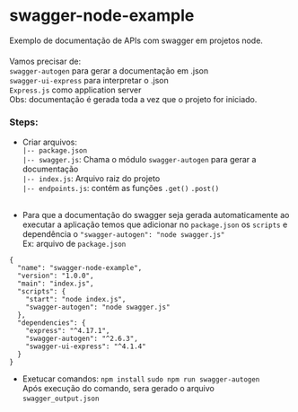 # swagger-node-example
Exemplo de documentação de APIs com swagger em projetos node.

#### 
Vamos precisar de:<br>
`swagger-autogen` para gerar a documentação em .json<br>
`swagger-ui-express` para interpretar o .json<br>
`Express.js` como application server<br>
Obs: documentação é gerada toda a vez que o projeto for iniciado.

### Steps:
* Criar arquivos: <br>
  `|-- package.json`<br> 
  `|-- swagger.js`: Chama o módulo `swagger-autogen` para gerar a documentação <br>
  `|-- index.js`: Arquivo raiz do projeto<br>
  `|-- endpoints.js`: contém as funções `.get()` `.post()` <br><br>

* Para que a documentação do swagger seja gerada automaticamente ao executar a aplicação 
temos que adicionar no `package.json` os `scripts` e dependência o `"swagger-autogen": "node swagger.js"`
<br> Ex: arquivo de `package.json`  
  
```
{
  "name": "swagger-node-example",
  "version": "1.0.0",
  "main": "index.js",
  "scripts": {
    "start": "node index.js",
    "swagger-autogen": "node swagger.js"
  },
  "dependencies": {
    "express": "^4.17.1",
    "swagger-autogen": "^2.6.3",
    "swagger-ui-express": "^4.1.4"
  }
}
```

* Exetucar comandos: 
  `npm install`
  `sudo npm run swagger-autogen`<br>
    Após execução do comando, sera gerado o arquivo `swagger_output.json`
  